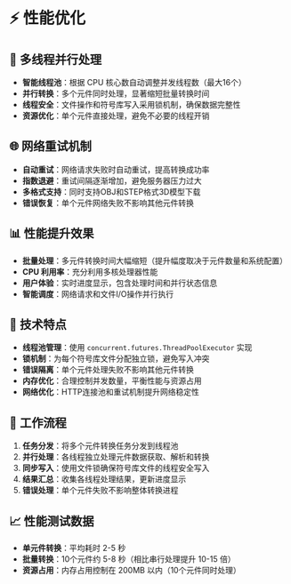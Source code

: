 # ⚡ 性能优化

## 🚀 多线程并行处理
- **智能线程池**：根据 CPU 核心数自动调整并发线程数（最大16个）
- **并行转换**：多个元件同时处理，显著缩短批量转换时间
- **线程安全**：文件操作和符号库写入采用锁机制，确保数据完整性
- **资源优化**：单个元件直接处理，避免不必要的线程开销

## 🌐 网络重试机制
- **自动重试**：网络请求失败时自动重试，提高转换成功率
- **指数退避**：重试间隔逐渐增加，避免服务器压力过大
- **多格式支持**：同时支持OBJ和STEP格式3D模型下载
- **错误恢复**：单个元件网络失败不影响其他元件转换

## 📊 性能提升效果
- **批量处理**：多元件转换时间大幅缩短（提升幅度取决于元件数量和系统配置）
- **CPU 利用率**：充分利用多核处理器性能
- **用户体验**：实时进度显示，包含处理时间和并行状态信息
- **智能调度**：网络请求和文件I/O操作并行执行

## 🔧 技术特点
- **线程池管理**：使用 `concurrent.futures.ThreadPoolExecutor` 实现
- **锁机制**：为每个符号库文件分配独立锁，避免写入冲突
- **错误隔离**：单个元件处理失败不影响其他元件转换
- **内存优化**：合理控制并发数量，平衡性能与资源占用
- **网络优化**：HTTP连接池和重试机制提升网络稳定性

## 🔄 工作流程
1. **任务分发**：将多个元件转换任务分发到线程池
2. **并行处理**：各线程独立处理元件数据获取、解析和转换
3. **同步写入**：使用文件锁确保符号库文件的线程安全写入
4. **结果汇总**：收集各线程处理结果，更新进度显示
5. **错误处理**：单个元件失败不影响整体转换进程

## 📈 性能测试数据
- **单元件转换**：平均耗时 2-5 秒
- **批量转换**：10个元件约 5-8 秒（相比串行处理提升 10-15 倍）
- **资源占用**：内存占用控制在 200MB 以内（10个元件同时处理）